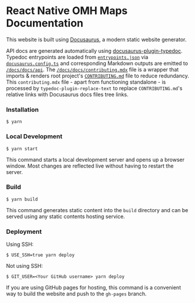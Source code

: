 # React Native OMH Maps Documentation

This website is built using [Docusaurus](https://docusaurus.io/), a modern static website generator.

API docs are generated automatically using [docusaurus-plugin-typedoc](https://www.npmjs.com/package/docusaurus-plugin-typedoc). Typedoc entrypoints are loaded from [`entrypoints.json`](./entrypoints.json) via [`docusaurus.config.ts`](docusaurus.config.ts) and corresponding Markdown outputs are emitted to [`/docs/docs/api`](./docs/api).
The [`/docs/docs/contributing.mdx`](/docs/docs/contributing.mdx) file is a wrapper that imports & renders root project's [`CONTRIBUTING.md`](/CONTRIBUTING.md) file to reduce redundancy. This `contributing.mdx` file - apart from functioning standalone - is processed by `typedoc-plugin-replace-text` to replace `CONTRIBUTING.md`'s relative links with Docusaurus docs files tree links.

### Installation

```
$ yarn
```

### Local Development

```
$ yarn start
```

This command starts a local development server and opens up a browser window. Most changes are reflected live without having to restart the server.

### Build

```
$ yarn build
```

This command generates static content into the `build` directory and can be served using any static contents hosting service.

### Deployment

Using SSH:

```
$ USE_SSH=true yarn deploy
```

Not using SSH:

```
$ GIT_USER=<Your GitHub username> yarn deploy
```

If you are using GitHub pages for hosting, this command is a convenient way to build the website and push to the `gh-pages` branch.
